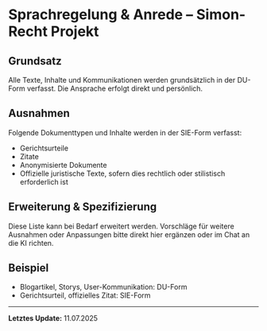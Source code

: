 # Sprachregelung & Anrede – Simon-Recht Projekt

## Grundsatz
Alle Texte, Inhalte und Kommunikationen werden grundsätzlich in der DU-Form verfasst. Die Ansprache erfolgt direkt und persönlich.

## Ausnahmen
Folgende Dokumenttypen und Inhalte werden in der SIE-Form verfasst:
- Gerichtsurteile
- Zitate
- Anonymisierte Dokumente
- Offizielle juristische Texte, sofern dies rechtlich oder stilistisch erforderlich ist

## Erweiterung & Spezifizierung
Diese Liste kann bei Bedarf erweitert werden. Vorschläge für weitere Ausnahmen oder Anpassungen bitte direkt hier ergänzen oder im Chat an die KI richten.

## Beispiel
- Blogartikel, Storys, User-Kommunikation: DU-Form
- Gerichtsurteil, offizielles Zitat: SIE-Form

---
**Letztes Update:** 11.07.2025

